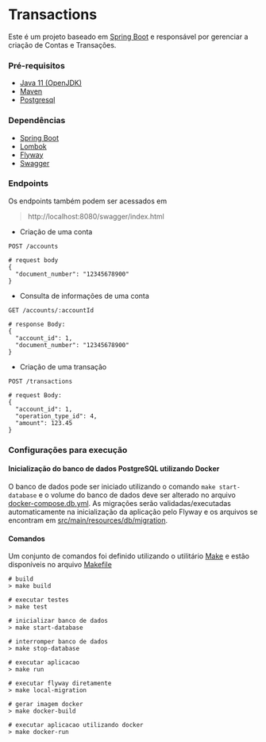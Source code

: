 # Transactions

Este é um projeto baseado em [Spring Boot](https://spring.io/projects/spring-boot) e responsável por gerenciar a criação de Contas e Transações.

### Pré-requisitos

* [Java 11 (OpenJDK)](https://adoptopenjdk.net/?variant=openjdk11&jvmVariant=openj9)
* [Maven](https://maven.apache.org/download.cgi)
* [Postgresql](https://www.postgresql.org/)

### Dependências

* [Spring Boot](https://spring.io/projects/spring-boot)
* [Lombok](https://projectlombok.org/)
* [Flyway](https://flywaydb.org/)
* [Swagger](https://swagger.io/)

### Endpoints

Os endpoints também podem ser acessados em  
> http://localhost:8080/swagger/index.html

* Criação de uma conta   
``` 
POST /accounts

# request body    
{ 
  "document_number": "12345678900" 
} 
```
* Consulta de informações de uma conta
```
GET /accounts/:accountId 

# response Body: 
{ 
  "account_id": 1, 
  "document_number": "12345678900" 
} 
```
* Criação de uma transação
```
POST /transactions
 
# request Body: 
{ 
  "account_id": 1, 
  "operation_type_id": 4, 
  "amount": 123.45 
}
```

### Configurações para execução

#### Inicialização do banco de dados PostgreSQL utilizando Docker
O banco de dados pode ser iniciado utilizando o comando `make start-database` e o volume do banco de dados deve ser alterado no arquivo [docker-compose.db.yml](environment/docker-compose.db.yml).
As migrações serão validadas/executadas automaticamente na inicialização da aplicação pelo Flyway e os arquivos se encontram em [src/main/resources/db/migration](src/main/resources/db/migration).  

#### Comandos 
Um conjunto de comandos foi definido utilizando o utilitário [Make](https://www.gnu.org/software/make/) e estão disponíveis no arquivo [Makefile](Makefile)

```
# build
> make build

# executar testes
> make test

# inicializar banco de dados
> make start-database

# interromper banco de dados
> make stop-database

# executar aplicacao
> make run

# executar flyway diretamente
> make local-migration 
 
# gerar imagem docker
> make docker-build

# executar aplicacao utilizando docker
> make docker-run
```

